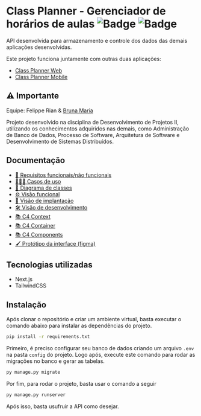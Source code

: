 # Class Planner - Gerenciador de horários de aulas ![Badge](https://img.shields.io/static/v1?label=tailwindcss&message=v3.1.8&color=lightblue&style=flat&logo=TAILWINDCSS)  ![Badge](https://img.shields.io/static/v1?label=next&message=v4.1.3&color=black&style=flat&logo=DJANGO)
 
<!-- <br />
<p align="center">
  <img src="https://github.com/ImFelippe365/lost-and-found/blob/main/static/svg/logo-colorful.svg" />
</p>
<br /> -->

API desenvolvida para armazenamento e controle dos dados das demais aplicações desenvolvidas.

Este projeto funciona juntamente com outras duas aplicações:
- [Class Planner Web](https://github.com/ImFelippe365/class-planner-web)
- [Class Planner Mobile](https://github.com/brunamariap/class-planner-mobile)

## ⚠️ Importante

Equipe: Felippe Rian & [Bruna Maria](https://github.com/brunamariap)

Projeto desenvolvido na disciplina de Desenvolvimento de Projetos II, utilizando os conhecimentos adquiridos nas demais, como Administração de Banco de Dados, Processo de Software, Arquitetura de Software e Desenvolvimento de Sistemas Distribuídos.

  
## Documentação

- [📄 Requisitos funcionais/não funcionais](https://docs.google.com/document/d/1W0PZumCOEnWrw8nvs900WqyFFRIyaeNj_PJDtZl1DhM/edit?usp=sharing)
- [👩🏻‍💻 Casos de uso](https://drive.google.com/file/d/1HHqFz7Sb1RquMtgSM0DuvqeMxMB2EQo3/view?usp=sharing)
- [🔗 Diagrama de classes](https://drive.google.com/file/d/1erp659dM3bxscE1tWZPmXEuS7V5sG7QI/view?usp=sharing)
- [⚙️ Visão funcional](https://drive.google.com/file/d/1HHqFz7Sb1RquMtgSM0DuvqeMxMB2EQo3/view?usp=sharing)
- [🔌 Visão de implantação](https://drive.google.com/file/d/1Re7xWZ-Pn726eTdb5cy-uro7NDB54fok/view)
- [🛠️ Visão de desenvolvimento](https://drive.google.com/file/d/1FxTzWoDgvyjRcIi4fNmS6tAe74MIEBfk/view?usp=sharing)
- [📚 C4 Context](https://drive.google.com/file/d/1q8C6XeyYlhlWZl0zyRHXCN54XjZHltkx/view?usp=sharing)
- [📚 C4 Container](https://drive.google.com/file/d/1pSIy8rnFrcqavpi9rYyxzk8V3EOXN_3S/view?usp=sharing)
- [📚 C4 Components](https://drive.google.com/file/d/14jmNeFA_Q00dZMZwj3luIi29YhQ7VAmJ/view?usp=sharing)
- [🖌️ Protótipo da interface (figma)](https://www.figma.com/file/2ugIt3gj5LtXetdSzGIfRO/Class-Planner?type=design&node-id=2%3A4&mode=design&t=p49KBSTQYvEmCpWY-1)

## Tecnologias utilizadas

- Next.js
- TailwindCSS

## Instalação

Após clonar o repositório e criar um ambiente virtual, basta executar o comando abaixo para instalar as dependências do projeto.

```bash
pip install -r requirements.txt
```

Primeiro, é preciso configurar seu banco de dados criando um arquivo `.env` na pasta `config` do projeto.
Logo após, execute este comando para rodar as migrações no banco e gerar as tabelas.
```bash
py manage.py migrate
```

Por fim, para rodar o projeto, basta usar o comando a seguir
```bash
py manage.py runserver
```

Após isso, basta usufruir a API como desejar.
